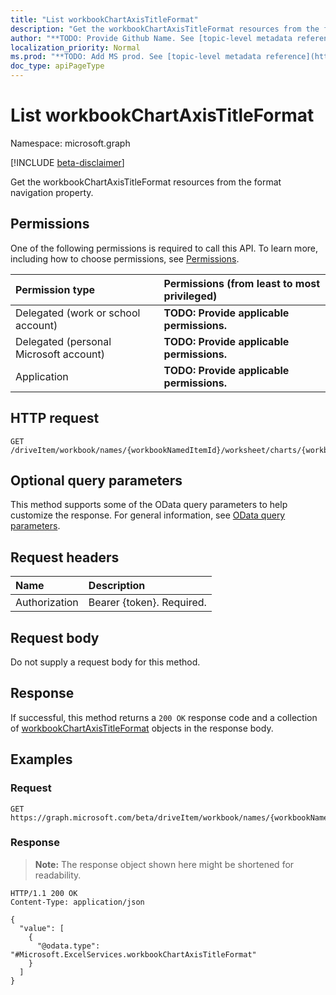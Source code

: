 ```yaml
---
title: "List workbookChartAxisTitleFormat"
description: "Get the workbookChartAxisTitleFormat resources from the format navigation property."
author: "**TODO: Provide Github Name. See [topic-level metadata reference](https://msgo.azurewebsites.net/add/document/guidelines/metadata.html#topic-level-metadata)**"
localization_priority: Normal
ms.prod: "**TODO: Add MS prod. See [topic-level metadata reference](https://msgo.azurewebsites.net/add/document/guidelines/metadata.html#topic-level-metadata)**"
doc_type: apiPageType
---
```


# List workbookChartAxisTitleFormat
Namespace: microsoft.graph

[!INCLUDE [beta-disclaimer](../../includes/beta-disclaimer.md)]

Get the workbookChartAxisTitleFormat resources from the format navigation property.

## Permissions
One of the following permissions is required to call this API. To learn more, including how to choose permissions, see [Permissions](/graph/permissions-reference).

|Permission type|Permissions (from least to most privileged)|
|:---|:---|
|Delegated (work or school account)|**TODO: Provide applicable permissions.**|
|Delegated (personal Microsoft account)|**TODO: Provide applicable permissions.**|
|Application|**TODO: Provide applicable permissions.**|

## HTTP request

<!-- {
  "blockType": "ignored"
}
-->
``` http
GET /driveItem/workbook/names/{workbookNamedItemId}/worksheet/charts/{workbookChartId}/axes/categoryAxis/title/format
```

## Optional query parameters
This method supports some of the OData query parameters to help customize the response. For general information, see [OData query parameters](/graph/query-parameters).

## Request headers
|Name|Description|
|:---|:---|
|Authorization|Bearer {token}. Required.|

## Request body
Do not supply a request body for this method.

## Response

If successful, this method returns a `200 OK` response code and a collection of [workbookChartAxisTitleFormat](../resources/workbookchartaxistitleformat.md) objects in the response body.

## Examples

### Request
<!-- {
  "blockType": "request",
  "name": "list_workbookchartaxistitleformat"
}
-->
``` http
GET https://graph.microsoft.com/beta/driveItem/workbook/names/{workbookNamedItemId}/worksheet/charts/{workbookChartId}/axes/categoryAxis/title/format
```


### Response
>**Note:** The response object shown here might be shortened for readability.
<!-- {
  "blockType": "response",
  "truncated": true,
  "@odata.type": "Collection(Microsoft.ExcelServices.workbookChartAxisTitleFormat)"
}
-->
``` http
HTTP/1.1 200 OK
Content-Type: application/json

{
  "value": [
    {
      "@odata.type": "#Microsoft.ExcelServices.workbookChartAxisTitleFormat"
    }
  ]
}
```

